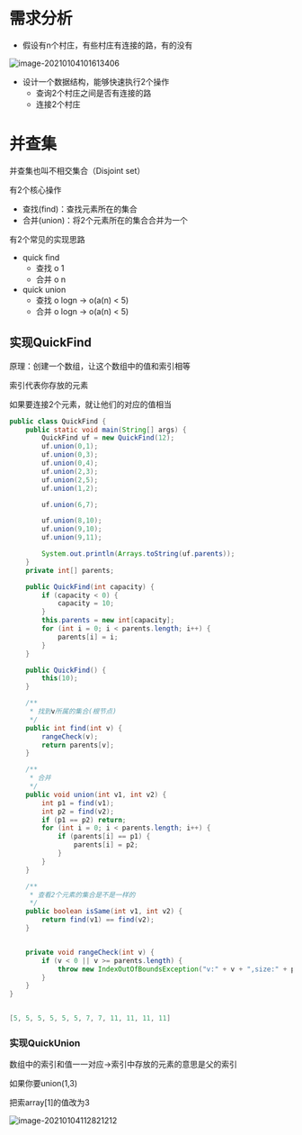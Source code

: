 # 需求分析

- 假设有n个村庄，有些村庄有连接的路，有的没有

![image-20210104101613406](https://gitee.com/likeloveC/picture_bed/raw/master/img/8.26/20210104101620.png)

- 设计一个数据结构，能够快速执行2个操作
  - 查询2个村庄之间是否有连接的路
  - 连接2个村庄







# 并查集

并查集也叫不相交集合（Disjoint set）

有2个核心操作

- 查找(find)：查找元素所在的集合
- 合并(union)：将2个元素所在的集合合并为一个



有2个常见的实现思路

- quick find
  - 查找 o 1
  - 合并  o n
- quick union
  - 查找 o logn -> o(a(n) < 5)
  - 合并 o logn -> o(a(n) < 5)



## 实现QuickFind

原理：创建一个数组，让这个数组中的值和索引相等

索引代表你存放的元素

如果要连接2个元素，就让他们的对应的值相当

```java
public class QuickFind {
    public static void main(String[] args) {
        QuickFind uf = new QuickFind(12);
        uf.union(0,1);
        uf.union(0,3);
        uf.union(0,4);
        uf.union(2,3);
        uf.union(2,5);
        uf.union(1,2);

        uf.union(6,7);

        uf.union(8,10);
        uf.union(9,10);
        uf.union(9,11);

        System.out.println(Arrays.toString(uf.parents));
    }
    private int[] parents;

    public QuickFind(int capacity) {
        if (capacity < 0) {
            capacity = 10;
        }
        this.parents = new int[capacity];
        for (int i = 0; i < parents.length; i++) {
            parents[i] = i;
        }
    }

    public QuickFind() {
        this(10);
    }

    /**
     * 找到v所属的集合(根节点)
     */
    public int find(int v) {
        rangeCheck(v);
        return parents[v];
    }

    /**
     * 合并
     */
    public void union(int v1, int v2) {
        int p1 = find(v1);
        int p2 = find(v2);
        if (p1 == p2) return;
        for (int i = 0; i < parents.length; i++) {
            if (parents[i] == p1) {
                parents[i] = p2;
            }
        }
    }

    /**
     * 查看2个元素的集合是不是一样的
     */
    public boolean isSame(int v1, int v2) {
        return find(v1) == find(v2);
    }


    private void rangeCheck(int v) {
        if (v < 0 || v >= parents.length) {
            throw new IndexOutOfBoundsException("v:" + v + ",size:" + parents.length);
        }
    }
}


[5, 5, 5, 5, 5, 5, 7, 7, 11, 11, 11, 11]
```



### 实现QuickUnion

数组中的索引和值一一对应->索引中存放的元素的意思是父的索引

如果你要union(1,3)

把索array[1]的值改为3

![image-20210104112821212](https://gitee.com/likeloveC/picture_bed/raw/master/img/8.26/20210104112821.png)